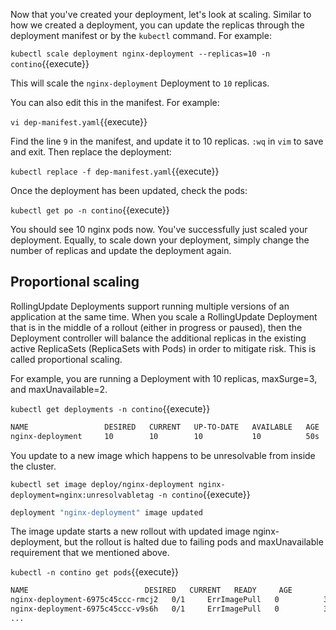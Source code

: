 Now that you've created your deployment, let's look at scaling. Similar to how we created a deployment, you can update the replicas through the deployment manifest or by the `kubectl` command. For example:

`kubectl scale deployment nginx-deployment --replicas=10 -n contino`{{execute}}

This will scale the `nginx-deployment` Deployment to `10` replicas.

You can also edit this in the manifest. For example:

`vi dep-manifest.yaml`{{execute}}

Find the line `9` in the manifest, and update it to 10 replicas. `:wq` in `vim` to save and exit. Then replace the deployment:

`kubectl replace -f dep-manifest.yaml`{{execute}}

Once the deployment has been updated, check the pods:

`kubectl get po -n contino`{{execute}}

You should see 10 nginx pods now. You've successfully just scaled your deployment. Equally, to scale down your deployment, simply change the number of replicas and update the deployment again.

## Proportional scaling

RollingUpdate Deployments support running multiple versions of an application at the same time. When you scale a RollingUpdate Deployment that is in the middle of a rollout (either in progress or paused), then the Deployment controller will balance the additional replicas in the existing active ReplicaSets (ReplicaSets with Pods) in order to mitigate risk. This is called proportional scaling.

For example, you are running a Deployment with 10 replicas, maxSurge=3, and maxUnavailable=2.

`kubectl get deployments -n contino`{{execute}}

```sh
NAME                 DESIRED   CURRENT   UP-TO-DATE   AVAILABLE   AGE
nginx-deployment     10        10        10           10          50s
```

You update to a new image which happens to be unresolvable from inside the cluster.

`kubectl set image deploy/nginx-deployment nginx-deployment=nginx:unresolvabletag -n contino`{{execute}}

```sh
deployment "nginx-deployment" image updated
```

The image update starts a new rollout with updated image nginx-deployment, but the rollout is halted due to failing pods and maxUnavailable requirement that we mentioned above.

`kubectl -n contino get pods`{{execute}}

```sh
NAME                          DESIRED   CURRENT   READY     AGE
nginx-deployment-6975c45ccc-rmcj2   0/1     ErrImagePull   0          3m26s
nginx-deployment-6975c45ccc-v9s6h   0/1     ErrImagePull   0          3m26s
...
```
